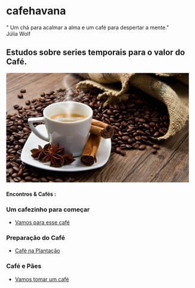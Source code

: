 # cafehavana
" Um chá para acalmar a alma e um café para despertar a mente."
<br> Júlia Wolf

## Estudos sobre series temporais para o valor do Café.
<img src="img/cafe.png" style="height: 300px;"/>

<b> Encontros & Cafés : </b>
### Um cafezinho para começar <br />   
<ul><li><a href='src/analise_inicial.ipynb'>
   Vamos para esse café</a>
   </li>
 </ul>

### Preparação do Café <br />   
<ul><li><a href='src/preparacao.ipynb'> 
   Café na Plantação</a>
   </li>
 </ul>
 
 ### Café e Pães <br />   
<ul><li><a href='src/cafe_java.ipynb'> 
   Vamos tomar um café</a>
   </li>
 </ul>

 
 
